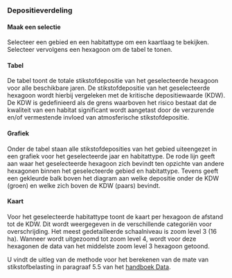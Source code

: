 ### Depositieverdeling

#### Maak een selectie
Selecteer een gebied en een habitattype om een kaartlaag te bekijken. Selecteer vervolgens een hexagoon om de tabel te tonen.

#### Tabel
De tabel toont de totale stikstofdepositie van het geselecteerde hexagoon voor alle beschikbare jaren. De stikstofdepositie van het geselecteerde hexagoon wordt hierbij vergeleken met de kritische depositiewaarde (KDW). De KDW is gedefinieerd als de grens waarboven het risico bestaat dat de kwaliteit van een habitat significant wordt aangetast door de verzurende en/of vermestende invloed van atmosferische stikstofdepositie.

#### Grafiek
Onder de tabel staan alle stikstofdeposities van het gebied uiteengezet in een grafiek voor het geselecteerde jaar en habitattype. De rode lijn geeft aan waar het geselecteerde hexagoon zich bevindt ten opzichte van andere hexagonen binnen het geselecteerde gebied en habitattype. Tevens geeft een gekleurde balk boven het diagram aan welke depositie onder de KDW (groen) en welke zich boven de KDW (paars) bevindt.

#### Kaart
Voor het geselecteerde habitattype toont de kaart per hexagoon de afstand tot de KDW. Dit wordt weergegeven in de verschillende categoriën voor overschrijding. Het meest gedetailleerde schaalniveau is zoom level 3 (16 ha). Wanneer wordt uitgezoomd tot zoom level 4, wordt voor deze hexagonen de data van het middelste zoom level 3 hexagoon getoond.

U vindt de uitleg van de methode voor het berekenen van de mate van stikstofbelasting in paragraaf 5.5 van het [handboek Data](https://www.aeriusproducten.nl/documenten).
